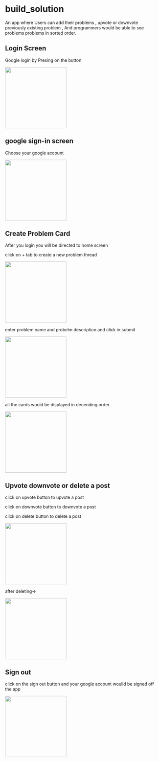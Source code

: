 # build_solution

An app where Users can add their problems , upvote or downvote previously existing problem , And programmers would be able to see problems problems in sorted order.

## Login Screen

Google login by Presing on the button

<img src="https://user-images.githubusercontent.com/102049482/198026391-11caf1be-f9df-4884-8e6f-cfd0327460a9.jpg" width="200" >

## google sign-in screen

Choose your google account


<img src="https://user-images.githubusercontent.com/102049482/198028907-c3610d98-5116-47c9-b273-abe02a084a46.jpeg" width="200">

## Create Problem Card
After you login you will be directed to home screen

click on + tab to create a new problem thread



<img src="https://user-images.githubusercontent.com/102049482/198029506-4e92536d-93a0-4439-8c41-183449d4a51d.jpeg" width="200" >

enter  problem name and probelm  description and click in submit


<img src="https://user-images.githubusercontent.com/102049482/198030901-981f75a4-d124-4136-bab7-c321d8981754.jpg" width="200">

all the cards would be displayed in decending order



<img src="https://user-images.githubusercontent.com/102049482/198032215-34ce9348-5a7d-47f7-a3e7-fc9ffde5f346.jpg" width="200">




## Upvote downvote or delete a post


click on upvote button to upvote a post

click on downvote button to downvote a post

click on delete button to delete a post


<img src="https://user-images.githubusercontent.com/102049482/198032642-84104a56-57af-45e8-9a04-5ca4aee6767f.jpeg" width="200">

after deleting->

<img src="https://user-images.githubusercontent.com/102049482/198032704-584f04ea-eacc-49ce-b3d8-ff17db3437a2.jpg" width="200">


##  Sign out

click on the sign out button and your google account woulld be signed off the app



<img src="https://user-images.githubusercontent.com/102049482/198033568-e41e4aa4-25b9-4472-bc9d-131f802f385e.jpeg" width="200">


















